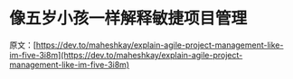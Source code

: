 # 像五岁小孩一样解释敏捷项目管理

原文：[https://dev.to/maheshkay/explain-agile-project-management-like-im-five-3i8m](https://dev.to/maheshkay/explain-agile-project-management-like-im-five-3i8m)